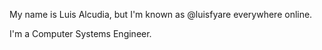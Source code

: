 My name is Luis Alcudia, but I'm known as @luisfyare everywhere online.

I'm a Computer Systems Engineer.
